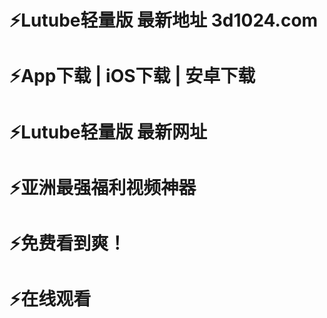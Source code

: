 # ⚡Lutube轻量版 最新地址 3d1024.com
# ⚡App下载 | iOS下载 | 安卓下载
# ⚡Lutube轻量版 最新网址
# ⚡亚洲最强福利视频神器
# ⚡免费看到爽！
# ⚡在线观看
